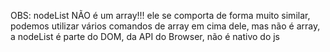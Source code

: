 OBS: nodeList NÃO é um array!!! ele se comporta de forma muito similar, podemos utilizar vários comandos de array em cima dele, mas não é array, a nodeList é parte do DOM, da API do Browser, não é nativo do js   